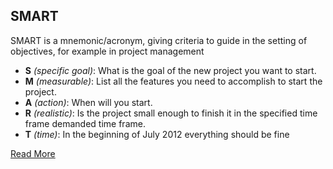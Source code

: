 ## SMART
SMART is a mnemonic/acronym, giving criteria to guide in the setting of objectives, for example in project management

* __S__ _(specific goal)_: What is the goal of the new project you want to start.
* __M__ _(measurable)_: List all the features you need to accomplish to start the project.
* __A__ _(action)_: When will you start.
* __R__ _(realistic)_: Is the project small enough to finish it in the specified time frame demanded time frame.
* __T__ _(time)_: In the beginning of July 2012 everything should be fine

[Read More](https://medium.com/@ReigningIt/how-to-set-smart-goals-a-goal-setting-process-to-achieve-your-dreams-74015310c3dd)
